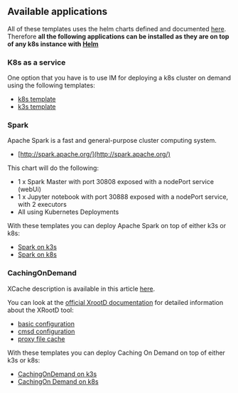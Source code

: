 ## Available applications

All of these templates uses the helm charts defined and documented [here](https://github.com/DODAS-TS/helm_charts/tree/master/stable).
Therefore **all the following applications can be installed as they are on top of any k8s instance with [Helm](https://helm.sh/)**

### K8s as a service

One option that you have is to use IM for deploying a k8s cluster on demand using the following templates:

- [k8s template](https://github.com/DODAS-TS/dodas-apps/tree/master/templates/orchestrators/template-k3s.yml)
- [k3s template](https://github.com/DODAS-TS/dodas-apps/tree/master/templates/orchestrators/template-k3s.yml)

### Spark

Apache Spark is a fast and general-purpose cluster computing system.

- [http://spark.apache.org/](http://spark.apache.org/)

This chart will do the following:

- 1 x Spark Master with port 30808 exposed with a nodePort service (webUi)
- 1 x Jupyter notebook with port 30888 exposed with a nodePort service, with 2 executors
- All using Kubernetes Deployments

With these templates you can deploy Apache Spark on top of either k3s or k8s:

- [Spark on k3s](https://github.com/DODAS-TS/dodas-apps/tree/master/templates/applications/k3s/template-spark.yml)
- [Spark on k8s](https://github.com/DODAS-TS/dodas-apps/tree/master/templates/applications/k8s/template-spark.yml)

### CachingOnDemand

XCache description is available in this article [here](https://iopscience.iop.org/article/10.1088/1742-6596/513/4/042044/pdf).

You can look at the [official XrootD documentation](http://xrootd.org/docs.html) for detailed information about the XRootD tool:

- [basic configuration](http://xrootd.org/doc/dev47/xrd_config.htm)
- [cmsd configuration](http://xrootd.org/doc/dev45/cms_config.htm)
- [proxy file cache](http://xrootd.org/doc/dev47/pss_config.htm)

With these templates you can deploy Caching On Demand on top of either k3s or k8s:

- [CachingOnDemand on k3s](https://github.com/DODAS-TS/dodas-apps/tree/master/templates/applications/k3s/template-cachingondemand.yml)
- [CachingOn Demand on k8s](https://github.com/DODAS-TS/dodas-apps/tree/master/templates/applications/k8s/template-cachingondemand.yml)